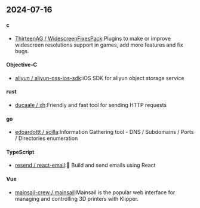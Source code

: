 ## 2024-07-16
#### c
* [ThirteenAG / WidescreenFixesPack](https://github.com/ThirteenAG/WidescreenFixesPack):Plugins to make or improve widescreen resolutions support in games, add more features and fix bugs.
#### Objective-C
* [aliyun / aliyun-oss-ios-sdk](https://github.com/aliyun/aliyun-oss-ios-sdk):iOS SDK for aliyun object storage service
#### rust
* [ducaale / xh](https://github.com/ducaale/xh):Friendly and fast tool for sending HTTP requests
#### go
* [edoardottt / scilla](https://github.com/edoardottt/scilla):Information Gathering tool - DNS / Subdomains / Ports / Directories enumeration
#### TypeScript
* [resend / react-email](https://github.com/resend/react-email):💌 Build and send emails using React
#### Vue
* [mainsail-crew / mainsail](https://github.com/mainsail-crew/mainsail):Mainsail is the popular web interface for managing and controlling 3D printers with Klipper.
